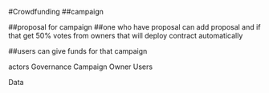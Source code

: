 #Crowdfunding
##campaign

##proposal for campaign
##one who have proposal can add proposal and if that get 50% votes from owners that will deploy contract automatically

##users can give funds for that campaign 


actors
Governance
Campaign
Owner
Users



Data 
